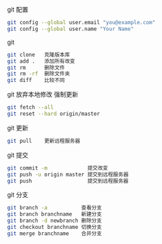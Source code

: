 git 配置
```sh
git config --global user.email "you@example.com"
git config --global user.name "Your Name"
```

git
```sh
git clone   克隆版本库
git add .   添加所有改变
git rm      删除文件
git rm -rf  删除文件夹
git diff    比较不同
```

git 放弃本地修改 强制更新
```sh
git fetch --all
git reset --hard origin/master
```
git 更新
```sh
git pull    更新远程服务器
```
git 提交
```sh
git commit -m             提交改变
git push -u origin master 提交到远程服务器
git push                  提交到远程服务器
```

git 分支
```sh
git branch -a           查看分支
git branch branchname   新建分支
git branch -d newbranch	删除分支
git checkout branchname	切换分支
git merge branchname    合并分支
```
